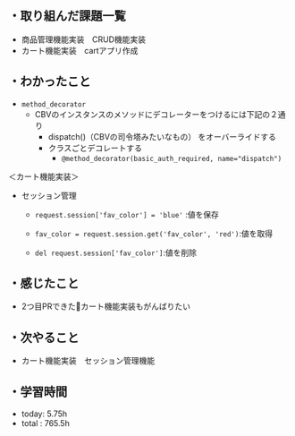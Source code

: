 ## ・取り組んだ課題一覧
- 商品管理機能実装　CRUD機能実装
- カート機能実装　cartアプリ作成

## ・わかったこと
- `method_decorator`
  - CBVのインスタンスのメソッドにデコレーターをつけるには下記の２通り
    -  dispatch()（CBVの司令塔みたいなもの） をオーバーライドする
    - クラスごとデコレートする
      - `@method_decorator(basic_auth_required, name="dispatch")`

＜カート機能実装＞
- セッション管理
  - `request.session['fav_color'] = 'blue'` :値を保存

  - `fav_color = request.session.get('fav_color', 'red')`:値を取得
  - `del request.session['fav_color']`:値を削除



## ・感じたこと
- 2つ目PRできた🎉カート機能実装もがんばりたい


## ・次やること
- カート機能実装　セッション管理機能
　
## ・学習時間
- today: 5.75h
- total  : 765.5h



